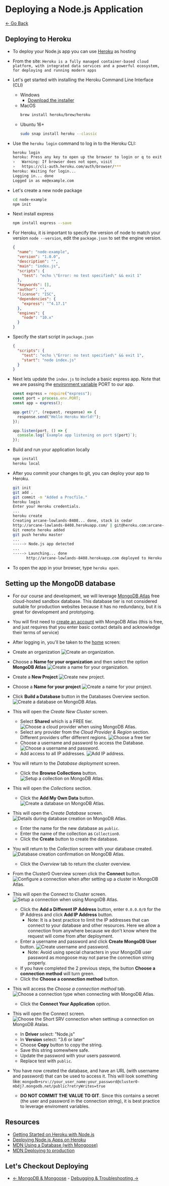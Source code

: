 # Deploying a Node.js Application

[<- Go Back](mongodb.md)

## Deploying to Heroku

- To deploy your Node.js app you can use [Heroku](https://heroku.com) as hosting
- From the site: `Heroku is a fully managed container-based cloud platform, with integrated data services and a powerful ecosystem, for deploying and running modern apps`
- Let's get started with installing the Heroku Command Line Interface (CLI)
  - Windows
    - [Download the installer](https://devcenter.heroku.com/articles/getting-started-with-nodejs#set-up)
  - MacOS
    ```bash
    brew install heroku/brew/heroku
    ```
  - Ubuntu 16+
    ```bash
    sudo snap install heroku --classic
    ```
- Use the `heroku login` command to log in to the Heroku CLI:
  ```bash
  heroku login
  heroku: Press any key to open up the browser to login or q to exit
  ›   Warning: If browser does not open, visit
  ›   https://cli-auth.heroku.com/auth/browser/***
  heroku: Waiting for login...
  Logging in... done
  Logged in as me@example.com
  ```
- Let's create a new node package
  ```bash
  cd node-example
  npm init
  ```
- Next install express
  ```bash
  npm install express --save
  ```
- For Heroku, it is important to specify the version of node to match your version `node --version`, edit the `package.json` to set the engine version.
  ```json
  {
    "name": "node-example",
    "version": "1.0.0",
    "description": "",
    "main": "index.js",
    "scripts": {
      "test": "echo \"Error: no test specified\" && exit 1"
    },
    "keywords": [],
    "author": "",
    "license": "ISC",
    "dependencies": {
      "express": "^4.17.1"
    },
    "engines": {
      "node": "10.x"
    }
  }
  ```
- Specify the start script in `package.json`
  ```json
  {
    "scripts": {
      "test": "echo \"Error: no test specified\" && exit 1",
      "start": "node index.js"
    }
  }
  ```
- Next lets update the `index.js` to include a basic express app. Note that we are passing the [environment variable](https://nodejs.org/dist/latest-v8.x/docs/api/process.html#process_process_env) PORT to our app.

  ```js
  const express = require("express");
  const port = process.env.PORT;
  const app = express();

  app.get("/", (request, response) => {
    response.send("Hello Heroku World!");
  });

  app.listen(port, () => {
    console.log(`Example app listening on port ${port}`);
  });
  ```

- Build and run your application locally
  ```bash
  npm install
  heroku local
  ```
- After you commit your changes to git, you can deploy your app to Heroku.

  ```bash
  git init
  git add .
  git commit -m "Added a Procfile."
  heroku login
  Enter your Heroku credentials.
  ...
  heroku create
  Creating arcane-lowlands-8408... done, stack is cedar
  http://arcane-lowlands-8408.herokuapp.com/ | git@heroku.com:arcane-lowlands-8408.git
  Git remote heroku added
  git push heroku master
  ...
  -----> Node.js app detected
  ...
  -----> Launching... done
        http://arcane-lowlands-8408.herokuapp.com deployed to Heroku

  ```

- To open the app in your browser, type `heroku open`.

## Setting up the MongoDB database

- For our course and development, we will leverage [MongoDB Atlas](https://www.mongodb.com/cloud/atlas) free cloud-hosted sandbox database. This database tier is not considered suitable for production websites because it has no redundancy, but it is great for development and prototyping.
- You will first need to [create an account](https://www.mongodb.com/cloud/atlas/register) with MongoDB Atlas (this is free, and just requires that you enter basic contact details and acknowledge their terms of service)
- After logging in, you'll be taken to the [home](https://cloud.mongodb.com/v2) screen:

- Create an organization ![Create an organization.](resources/images/deploy/MongoDB_Atlas_-_CreateOrganization.jpg)

- Choose a **Name for your organization** and then select the option **MongoDB Atlas** ![Create a name for your organization.](resources/images/deploy/MongoDB_Atlas_-_SelectMongoDBAtlas.jpg)

- Create a **New Project** ![Create new project.](resources/images/deploy/MongoDB_Atlas_-_CreateNewProject.jpg)

- Choose a **Name for your project** ![Create a name for your project.](resources/images/deploy/MongoDB_Atlas_-_CreateProject.jpg)

- Click **Build a Database** button in the Databases Overview section.
  ![Create a database on MongoDB Atlas.](resources/images/deploy/MongoDB_Atlas_-_CreateDatabase.jpg)
- This will open the _Create New Cluster_ screen.

  - Select **Shared** which is a FREE tier.
    ![Choose a cloud provider when using MongoDB Atlas.](resources/images/deploy/MongoDB_Atlas_-_ChooseFreeTier.jpg)
  - Select any provider from the _Cloud Provider & Region_ section. Different providers offer different regions.
    ![Choose a free tier](resources/images/deploy/MongoDB_Atlas_-_ChooseProviderRegion.jpg)
  - Choose a username and password to access the Database.
    ![Choose a username and password.](resources/images/deploy/MongoDB_Atlas_-_CreateUsernameAndPassword.jpg)
  - Add access to all IP addresses.
    ![Add IP address.](resources/images/deploy/MongoDB_Atlas_-_AddIPAddress.jpg)

- You will return to the _Database deployment_ screen.
  - Click the **Browse Collections** button.
    ![Setup a collection on MongoDB Atlas.](resources/images/deploy/MongoDB_Atlas_-_BrowseCollections.jpg)
- This will open the _Collections_ section.
  - Click the **Add My Own Data** button.
    ![Create a database on MongoDB Atlas.](resources/images/deploy/MongoDB_Atlas_-_AddMyOwnData.jpg)
- This will open the _Create Database_ screen.
  ![Details during database creation on MongoDB Atlas.](resources/images/deploy/MongoDB_Atlas_-_DatabaseDetails.jpg)
  - Enter the name for the new database as `public`.
  - Enter the name of the collection as `Collection0`.
  - Click the **Create** button to create the database.
- You will return to the _Collection_ screen with your database created.
  ![Database creation confirmation on MongoDB Atlas.](resources/images/deploy/MongoDB_Atlas_-_DatabaseCreated.jpg)
  - Click the _Overview_ tab to return the cluster overview.
- From the Cluster0 Overview screen click the **Connect** button.
  ![Configure a connection when after setting up a cluster in MongoDB Atlas.](resources/images/deploy/MongoDB_Atlas_-_Connectbutton.jpg)
- This will open the Connect to Cluster screen.
  ![Setup a connection when using MongoDB Atlas.](resources/images/deploy/MongoDB_Atlas_-_ConnectCluster.jpg)
  - Click the **Add a Different IP Address** button, enter `0.0.0.0/0` for the IP Address and click **Add IP Address** button.
    - Note: It is a best practice to limit the IP addresses that can connect to your database and other resources. Here we allow a connection from anywhere because we don't know where the request will come from after deployment.
  - Enter a username and password and click **Create MongoDB User** button.
    ![Create username and password.](resources/images/deploy/MongoDB_Atlas_-_CreateUsernameAndPassword.jpg)
    - Note: Avoid using special characters in your MongoDB user password as mongoose may not parse the connection string properly.
  - If you have completed the 2 previous steps, the button **Choose a connection method** will turn green.
  - Click the **Choose a connection method** button.
- This will access the _Choose a connection method_ tab.
  ![Choose a connection type when connecting with MongoDB Atlas.](resources/images/deploy/MongoDB_Atlas_-_ChooseAConnectionMethod.jpg)
  - Click the **Connect Your Application** option.
- This will open the Connect screen.
  ![Choose the Short SRV connection when settinup a connection on MongoDB Atalas.](resources/images/deploy/MongoDB_Atlas_-_ConnectForShortSRV.jpg)
  - In **Driver** select: "Node.js"
  - In **Version** select: "3.6 or later"
  - Choose **Copy** button to copy the string.
  - Save this string somewhere safe.
  - Update the password with your users password.
  - Replace test with `public`.
- You have now created the database, and have an URL (with username and password) that can be used to access it. This will look something like: `mongodb+srv://your_user_name:your_password@cluster0-mbdj7.mongodb.net/public?retryWrites=true`
  - **DO NOT COMMIT THE VALUE TO GIT**. Since this contains a secret (the user and password in the connection string), it is best practice to leverage enviroment variables.

## Resources

- [Getting Started on Heroku with Node.js](https://devcenter.heroku.com/articles/getting-started-with-nodejs#introduction)
- [Deploying Node.js Apps on Heroku](https://devcenter.heroku.com/articles/deploying-nodejs)
- [MDN Using a Database (with Mongoose)](https://developer.mozilla.org/en-US/docs/Learn/Server-side/Express_Nodejs/mongoose)
- [MDN Deploying to production](https://developer.mozilla.org/en-US/docs/Learn/Server-side/Express_Nodejs/deployment)

## Let's Checkout Deploying

- [<- MongoDB & Mongoose](mongodb.md) - [Debugging & Troubleshooting ->](debug.md)
